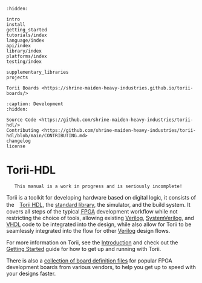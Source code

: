 ```{toctree}
:hidden:

intro
install
getting_started
tutorials/index
language/index
api/index
library/index
platforms/index
testing/index

supplementary_libraries
projects

Torii Boards <https://shrine-maiden-heavy-industries.github.io/torii-boards/>
```

```{toctree}
:caption: Development
:hidden:

Source Code <https://github.com/shrine-maiden-heavy-industries/torii-hdl/>
Contributing <https://github.com/shrine-maiden-heavy-industries/torii-hdl/blob/main/CONTRIBUTING.md>
changelog
license

```

# Torii-HDL

```{warning}
   This manual is a work in progress and is seriously incomplete!
```

Torii is a toolkit for developing hardware based on digital logic, it consists of the　[Torii <abbr title="Hardware Definition Language">HDL</abbr>], the [standard library], the simulator, and the build system. It covers all steps of the typical <abbr title="Field Programmable Gate Array">FPGA</abbr> development workflow while not restricting the choice of tools, allowing existing [Verilog], [SystemVerilog], and [VHDL] code to be integrated into the design, while also allow for Torii to be seamlessly integrated into the flow for other [Verilog] design flows.

For more information on Torii, see the [Introduction] and check out the [Getting Started] guide for how to get up and running with Torii.

There is also a [collection of board definition files] for popular FPGA development boards from various vendors, to help you get up to speed with your designs faster.

[Verilog]: https://ieeexplore.ieee.org/document/1620780
[SystemVerilog]: https://ieeexplore.ieee.org/document/8299595
[VHDL]: https://ieeexplore.ieee.org/document/8938196
[Torii <abbr title="Hardware Definition Language">HDL</abbr>]: ./language/index.md
[standard library]: ./library/index.md
[Introduction]: ./intro.md
[Getting Started]: ./getting_started.md
[collection of board definition files]: https://torii-boards.shmdn.link/
